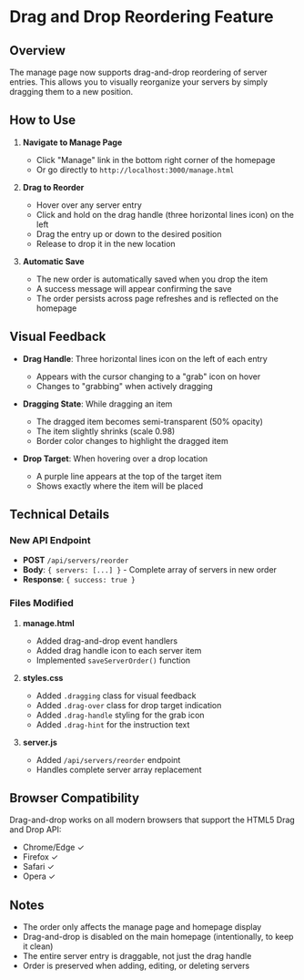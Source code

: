 # Drag and Drop Reordering Feature

## Overview
The manage page now supports drag-and-drop reordering of server entries. This allows you to visually reorganize your servers by simply dragging them to a new position.

## How to Use

1. **Navigate to Manage Page**
   - Click "Manage" link in the bottom right corner of the homepage
   - Or go directly to `http://localhost:3000/manage.html`

2. **Drag to Reorder**
   - Hover over any server entry
   - Click and hold on the drag handle (three horizontal lines icon) on the left
   - Drag the entry up or down to the desired position
   - Release to drop it in the new location

3. **Automatic Save**
   - The new order is automatically saved when you drop the item
   - A success message will appear confirming the save
   - The order persists across page refreshes and is reflected on the homepage

## Visual Feedback

- **Drag Handle**: Three horizontal lines icon on the left of each entry
  - Appears with the cursor changing to a "grab" icon on hover
  - Changes to "grabbing" when actively dragging

- **Dragging State**: While dragging an item
  - The dragged item becomes semi-transparent (50% opacity)
  - The item slightly shrinks (scale 0.98)
  - Border color changes to highlight the dragged item

- **Drop Target**: When hovering over a drop location
  - A purple line appears at the top of the target item
  - Shows exactly where the item will be placed

## Technical Details

### New API Endpoint
- **POST** `/api/servers/reorder`
- **Body**: `{ servers: [...] }` - Complete array of servers in new order
- **Response**: `{ success: true }`

### Files Modified
1. **manage.html**
   - Added drag-and-drop event handlers
   - Added drag handle icon to each server item
   - Implemented `saveServerOrder()` function

2. **styles.css**
   - Added `.dragging` class for visual feedback
   - Added `.drag-over` class for drop target indication
   - Added `.drag-handle` styling for the grab icon
   - Added `.drag-hint` for the instruction text

3. **server.js**
   - Added `/api/servers/reorder` endpoint
   - Handles complete server array replacement

## Browser Compatibility
Drag-and-drop works on all modern browsers that support the HTML5 Drag and Drop API:
- Chrome/Edge ✓
- Firefox ✓
- Safari ✓
- Opera ✓

## Notes
- The order only affects the manage page and homepage display
- Drag-and-drop is disabled on the main homepage (intentionally, to keep it clean)
- The entire server entry is draggable, not just the drag handle
- Order is preserved when adding, editing, or deleting servers


